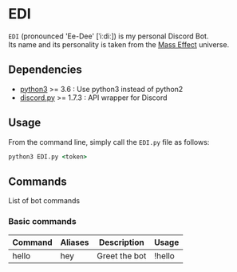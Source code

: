 # EDI

`EDI` (pronounced 'Ee-Dee' [ˈiːdiː]) is my personal Discord Bot.  
Its name and its personality is taken from the [Mass Effect](https://masseffect.fandom.com/wiki/EDI) universe.

## Dependencies

- [python3](https://www.python.org/) >= 3.6 : Use python3 instead of python2
- [discord.py](https://discordpy.readthedocs.io/en/stable) >= 1.7.3 : API wrapper for Discord

## Usage

From the command line, simply call the `EDI.py` file as follows:

```cmd
python3 EDI.py <token>
```

## Commands

List of bot commands

### Basic commands

| Command | Aliases | Description   | Usage  |
| ------- | ------- | ------------- | ------ |
| hello   | hey     | Greet the bot | !hello |
